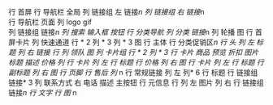 行 首屏 
    行 导航栏 全局
        列 链接组 左
            链接*n
        列 链接组 右
            链接*n            
    行 导航栏 页面
        列 
            logo 
            gif     
        列 链接组
            链接*n
        列 搜索
            输入框
            按钮
    行 分类导航
        列 分类
            链接*n
        列 轮播
            图 
    行 首屏卡片
        列 快速通道
            行 * 2 
                列 * 3 
        列 * 3
            图
行 主体
    行 分类促销区*n
        行 头
            列 左
                标题
            列 右
                链接
        行 
            列 领队
                图
            列 卡片组
                行 * 2 
                    列 * 3 
                        行 卡片 商品
                            预览
                                折扣
                                图片
                            标题
                            描述
                            价格
                    列 
                        行 卡片
                            列 左
                                行 标题
                                行 价格
                            列 右
                                图
                        行 卡片
                            列 左 
                                行 标题
                                行 副标题
                            列 右
                                图
行 页脚
    行 售后
        列* n
    行 常规链接
        列 左
            列* 6
                行 标题
                行 链接组   
                    链接* 3
        列 联系方式 右
            电话
            描述
            主按钮
    行 元信息
        行 
            列 左
                图片
            列 右
                行 链接组
                    链接*n
                行 
                    文字
        行 
            图* n 